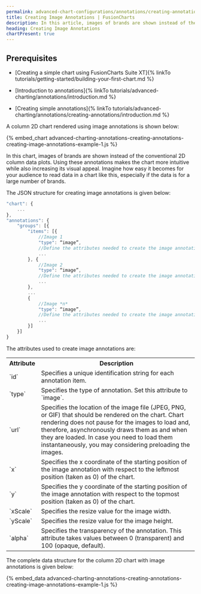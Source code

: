 ```yaml
---
permalink: advanced-chart-configurations/annotations/creating-annotations/creating-image-annotations.html
title: Creating Image Annotations | FusionCharts
description: In this article, images of brands are shown instead of the conventional 2D column data plots. Using these annotations makes the chart more intuitive while also increasing its visual appeal.
heading: Creating Image Annotations
chartPresent: true
---
```


## Prerequisites

* [Creating a simple chart using FusionCharts Suite XT]{% linkTo tutorials/getting-started/building-your-first-chart.md %}

* [Introduction to annotations]{% linkTo tutorials/advanced-charting/annotations/introduction.md %}

* [Creating simple annotations]{% linkTo tutorials/advanced-charting/annotations/creating-annotations/introduction.md %}

A column 2D chart rendered using image annotations is shown below:

{% embed_chart advanced-charting-annotations-creating-annotations-creating-image-annotations-example-1.js %}

In this chart, images of brands are shown instead of the conventional 2D column data plots. Using these annotations makes the chart more intuitive while also increasing its visual appeal. Imagine how easy it becomes for your audience to read data in a chart like this, especially if the data is for a large number of brands.

The JSON structure for creating image annotations is given below:

```javascript
"chart": {
    ...
},
"annotations": {
    "groups": [{
        "items": [{
            //Image 1
            "type": “image”,
            //Define the attributes needed to create the image annotation
            ...
        }, {
            //Image 2
            "type": “image”,
            //Define the attributes needed to create the image annotation
            ...
        },
        ...
        {
            //Image *n*
            "type": “image”,
            //Define the attributes needed to create the image annotation
            ...
        }]
    }]
}
```

The attributes used to create image annotations are:

<table>
  <tr>
    <th>Attribute</th>
    <th>Description</th>
  </tr>
  <tr>
    <td>`id`</td>
    <td>Specifies a unique identification string for each annotation item. </td>
  </tr>
  <tr>
    <td>`type`</td>
    <td>Specifies the type of annotation. Set this attribute to `image`. </td>
  </tr>
  <tr>
    <td>`url`</td>
    <td>Specifies the location of the image file (JPEG, PNG, or GIF) that should be rendered on the chart.
Chart rendering does not pause for the images to load and, therefore, asynchronously draws them as and when they are loaded. In case you need to load them instantaneously, you may considering preloading the images.</td>
  </tr>
  <tr>
    <td>`x`</td>
    <td>Specifies the x coordinate of the starting position of the image annotation with respect to the leftmost position (taken as 0) of the chart. </td>
  </tr>
  <tr>
    <td>`y`</td>
    <td>Specifies the y coordinate of the starting position of the image annotation with respect to the topmost position (taken as 0) of the chart.</td>
  </tr>
  <tr>
    <td>`xScale`</td>
    <td>Specifies the resize value for the image width.</td>
  </tr>
  <tr>
    <td>`yScale`</td>
    <td>Specifies the resize value for the image height.</td>
  </tr>
  <tr>
    <td>`alpha`</td>
    <td>Specifies the transparency of the annotation. This attribute takes values between 0 (transparent) and 100 (opaque, default). </td>
  </tr>
</table>


The complete data structure for the column 2D chart with image annotations is given below:

{% embed_data advanced-charting-annotations-creating-annotations-creating-image-annotations-example-1.js %}
